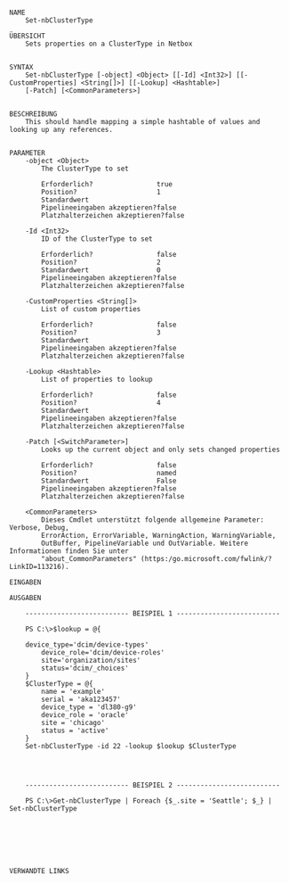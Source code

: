 ﻿```

NAME
    Set-nbClusterType
    
ÜBERSICHT
    Sets properties on a ClusterType in Netbox
    
    
SYNTAX
    Set-nbClusterType [-object] <Object> [[-Id] <Int32>] [[-CustomProperties] <String[]>] [[-Lookup] <Hashtable>] 
    [-Patch] [<CommonParameters>]
    
    
BESCHREIBUNG
    This should handle mapping a simple hashtable of values and looking up any references.
    

PARAMETER
    -object <Object>
        The ClusterType to set
        
        Erforderlich?                true
        Position?                    1
        Standardwert                 
        Pipelineeingaben akzeptieren?false
        Platzhalterzeichen akzeptieren?false
        
    -Id <Int32>
        ID of the ClusterType to set
        
        Erforderlich?                false
        Position?                    2
        Standardwert                 0
        Pipelineeingaben akzeptieren?false
        Platzhalterzeichen akzeptieren?false
        
    -CustomProperties <String[]>
        List of custom properties
        
        Erforderlich?                false
        Position?                    3
        Standardwert                 
        Pipelineeingaben akzeptieren?false
        Platzhalterzeichen akzeptieren?false
        
    -Lookup <Hashtable>
        List of properties to lookup
        
        Erforderlich?                false
        Position?                    4
        Standardwert                 
        Pipelineeingaben akzeptieren?false
        Platzhalterzeichen akzeptieren?false
        
    -Patch [<SwitchParameter>]
        Looks up the current object and only sets changed properties
        
        Erforderlich?                false
        Position?                    named
        Standardwert                 False
        Pipelineeingaben akzeptieren?false
        Platzhalterzeichen akzeptieren?false
        
    <CommonParameters>
        Dieses Cmdlet unterstützt folgende allgemeine Parameter: Verbose, Debug,
        ErrorAction, ErrorVariable, WarningAction, WarningVariable,
        OutBuffer, PipelineVariable und OutVariable. Weitere Informationen finden Sie unter 
        "about_CommonParameters" (https:/go.microsoft.com/fwlink/?LinkID=113216). 
    
EINGABEN
    
AUSGABEN
    
    -------------------------- BEISPIEL 1 --------------------------
    
    PS C:\>$lookup = @{
    
    device_type='dcim/device-types'
        device_role='dcim/device-roles'
        site='organization/sites'
        status='dcim/_choices'
    }
    $ClusterType = @{
        name = 'example'
        serial = 'aka123457'
        device_type = 'dl380-g9'
        device_role = 'oracle'
        site = 'chicago'
        status = 'active'
    }
    Set-nbClusterType -id 22 -lookup $lookup $ClusterType
    
    
    
    
    -------------------------- BEISPIEL 2 --------------------------
    
    PS C:\>Get-nbClusterType | Foreach {$_.site = 'Seattle'; $_} | Set-nbClusterType
    
    
    
    
    
    
    
VERWANDTE LINKS



```

